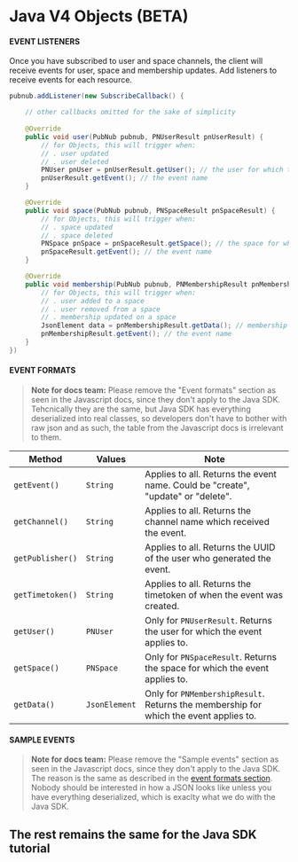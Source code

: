 # Java V4 Objects (BETA)

#### EVENT LISTENERS

Once you have subscribed to user and space channels, the client will receive events for user, space and membership updates. Add listeners to receive events for each resource.

```java
pubnub.addListener(new SubscribeCallback() {

    // other callbacks omitted for the sake of simplicity
    
    @Override
    public void user(PubNub pubnub, PNUserResult pnUserResult) {
        // for Objects, this will trigger when:
        // . user updated
        // . user deleted
        PNUser pnUser = pnUserResult.getUser(); // the user for which the event applies to
        pnUserResult.getEvent(); // the event name
    }

    @Override
    public void space(PubNub pubnub, PNSpaceResult pnSpaceResult) {
        // for Objects, this will trigger when:
        // . space updated
        // . space deleted
        PNSpace pnSpace = pnSpaceResult.getSpace(); // the space for which the event applies to
        pnSpaceResult.getEvent(); // the event name
    }

    @Override
    public void membership(PubNub pubnub, PNMembershipResult pnMembershipResult) {
        // for Objects, this will trigger when:
        // . user added to a space
        // . user removed from a space
        // . membership updated on a space
        JsonElement data = pnMembershipResult.getData(); // membership data for which the event applies to
        pnMembershipResult.getEvent(); // the event name
    }
})
```

#### EVENT FORMATS

> **Note for docs team:** Please remove the "Event formats" section as seen in the Javascript docs, since they don't apply to the Java SDK. Tehcnically they are the same, but Java SDK has everything deserialized into real classes, so developers don't have to bother with raw json and as such, the table from the Javascript docs is irrelevant to them.

| Method           |    Values    | Note |
| ---------------- | ---------- |---------- |
| `getEvent()` |    `String`    | Applies to all. Returns the event name. Could be "create", "update" or "delete".|
| `getChannel()` |    `String`    | Applies to all. Returns the channel name which received the event.|
| `getPublisher()` |    `String`    | Applies to all. Returns the UUID of the user who generated the event.|
| `getTimetoken()` |    `String`    | Applies to all. Returns the timetoken of when the event was created.|
| `getUser()`  |    `PNUser`    | Only for `PNUserResult`. Returns the user for which the event applies to.|
| `getSpace()` |    `PNSpace`    | Only for `PNSpaceResult`. Returns the space for which the event applies to.|
| `getData()` |    `JsonElement`    | Only for `PNMembershipResult`. Returns the membership for which the event applies to.|

#### SAMPLE EVENTS

> **Note for docs team:** Please remove the "Sample events" section as seen in the Javascript docs, since they don't apply to the Java SDK. The reason is the same as described in the [event formats section](#event-formats). Nobody should be interested in how a JSON looks like unless you have everything deserialized, which is exaclty what we do with the Java SDK.


## The rest remains the same for the Java SDK tutorial
